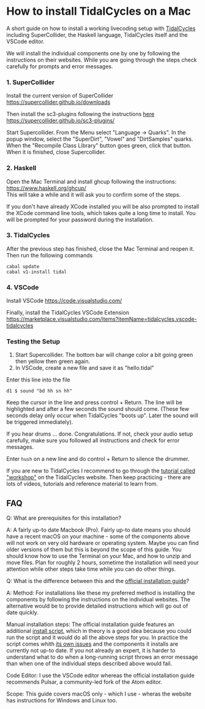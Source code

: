 
# How to install TidalCycles on a Mac

A short guide on how to install a working livecoding setup with [TidalCycles](https://tidalcycles.org/) including SuperCollider, the Haskell language, TidalCycles itself and the VSCode editor.

We will install the individual components one by one by following the instructions on their websites. While you are going through the steps check carefully for prompts and error messages.

### 1. SuperCollider

Install the current version of SuperCollider
https://supercollider.github.io/downloads   

Then install the sc3-plugins following the instructions [here](https://github.com/supercollider/sc3-plugins/tree/main?tab=readme-ov-file#installation)
https://supercollider.github.io/sc3-plugins/ 

Start Supercollider. From the Menu select "Language -> Quarks". In the popup window, select the "SuperDirt", "Vowel" and "DirtSamples" quarks. When the "Recompile Class Library" button goes green, click that button. 
When it is finished, close Supercollider.

### 2. Haskell

Open the Mac Terminal and install ghcup following the instructions:
https://www.haskell.org/ghcup/     
This will take a while and it will ask you to confirm some of the steps. 

If you don't have already XCode installed you will be also prompted to install the XCode command line tools, which takes quite a long time to install. You will be prompted for your password during the installation.

### 3. TidalCycles

After the previous step has finished, close the Mac Terminal and reopen it.
Then run the following commands 

`cabal update`    
`cabal v1-install tidal`

### 4. VSCode

Install VSCode 
https://code.visualstudio.com/ 

Finally, install the TidalCycles VSCode Extension
https://marketplace.visualstudio.com/items?itemName=tidalcycles.vscode-tidalcycles     


### Testing the Setup

1. Start Supercollider. The bottom bar will change color a bit going green then yellow then green again.
2. In VSCode, create a new file and save it as "hello.tidal"

Enter this line into the file 

```
d1 $ sound "bd hh sn hh"

```

Keep the cursor in the line and press control + Return. The line will be highlighted and after a few seconds the sound should come. (These few seconds delay only occur when TidalCycles "boots up". Later the sound will be triggered immediately).  

If you hear drums ... done. Congratulations. If not, check your audio setup carefully, make sure you followed all instructions and check for error messages.

Enter `hush` on a new line and do control + Return to silence the drummer.

If you are new to TidalCycles I recommend to go through the [tutorial called "workshop"](https://tidalcycles.org/docs/patternlib/tutorials/workshop) on the TidalCycles website. Then keep practicing - there are lots of videos, tutorials and reference material to learn from.

## FAQ

Q: What are prerequisites for this installation?

A: A fairly up-to date Macbook (Pro). Fairly up-to date means you should have a recent macOS on your machine - some of the components above will not work on very old hardware or operating system. Maybe you can find older versions of them but this is beyond the scope of this guide. You should know how to use the Terminal on your Mac, and how to unzip and move files. Plan for roughly 2 hours, sometime the installation will need your attention while other steps take time while you can do other things. 

Q: What is the difference between this and the [official installation guide](https://tidalcycles.org/docs/getting-started/macos_install)?

A: Method: For installations like these my preferred method is installing the components by following the instructions on the individual websites. The alternative would be to provide detailed instructions which will go out of date quickly.

Manual installation steps: The official installation guide features an additional [install script](https://github.com/tidalcycles/tidal-bootstrap), which in theory is a good idea because you could run the script and it would do all the above steps for you. In practice the script comes whith [its own issues](https://github.com/tidalcycles/tidal-bootstrap/issues) and the components it installs are currently not up-to date. If you not already an expert, it is harder to understand what to do when a long-running script throws an error message than when one of the individual steps described above would fail.  

Code Editor: I use the VSCode editor whereas the official installation guide recommends Pulsar, a community-led fork of the Atom editor.

Scope: This guide covers macOS only - which I use - wheras the website has instructions for Windows and Linux too.  


